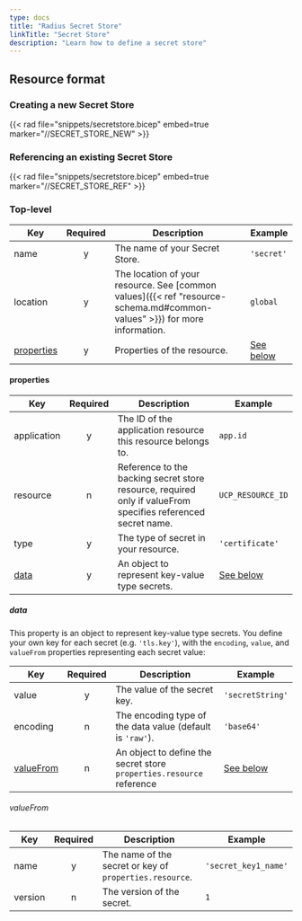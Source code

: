 ```yaml
---
type: docs
title: "Radius Secret Store"
linkTitle: "Secret Store"
description: "Learn how to define a secret store"
---
```


## Resource format

### Creating a new Secret Store

{{< rad file="snippets/secretstore.bicep" embed=true marker="//SECRET_STORE_NEW" >}}

### Referencing an existing Secret Store

{{< rad file="snippets/secretstore.bicep" embed=true marker="//SECRET_STORE_REF" >}}

### Top-level

| Key  | Required | Description | Example |
|------|:--------:|-------------|---------|
| name | y | The name of your Secret Store. | `'secret'`
| location | y | The location of your resource. See [common values]({{< ref "resource-schema.md#common-values" >}}) for more information. | `global`
| [properties](#properties) | y | Properties of the resource. | [See below](#properties)

#### properties

| Key | Required | Description | Example |
|----------|:--------:|-------------|---------|
| application | y | The ID of the application resource this resource belongs to. | `app.id` |
| resource | n | Reference to the backing secret store resource, required only if valueFrom specifies referenced secret name. | `UCP_RESOURCE_ID` |
| type | y | The type of secret in your resource. | `'certificate'`
| [data](#data) | y | An object to represent key-value type secrets. | [See below](#data)

##### data

This property is an object to represent key-value type secrets. You define your own key for each secret (e.g. `'tls.key'`), with the `encoding`, `value`, and `valueFrom` properties representing each secret value:

| Key | Required | Description | Example |
|------|:--------:|-------------|---------|
| value | y | The value of the secret key. | `'secretString'`
| encoding | n | The encoding type of the data value (default is `'raw'`). | `'base64'`
| [valueFrom](#valuefrom) | n | An object to define the secret store `properties.resource` reference | [See below](#valuefrom)

###### valueFrom

| Key | Required | Description | Example |
|------------|:--------:|-------------|---------|
| name | y | The name of the secret or key of `properties.resource`. | `'secret_key1_name'`
| version | n | The version of the secret. | `1`